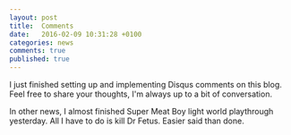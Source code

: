 ```yaml
---
layout: post
title:  Comments
date:   2016-02-09 10:31:28 +0100
categories: news
comments: true
published: true
---
```

I just finished setting up and implementing Disqus comments on this blog. Feel free
to share your thoughts, I'm always up to a bit of conversation.

In other news, I almost finished Super Meat Boy light world playthrough yesterday.
All I have to do is kill Dr Fetus. Easier said than done.
